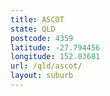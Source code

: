 ```yaml
---
title: ASCOT
state: QLD
postcode: 4359
latitude: -27.794456
longitude: 152.03681
url: /qld/ascot/
layout: suburb
---
```


